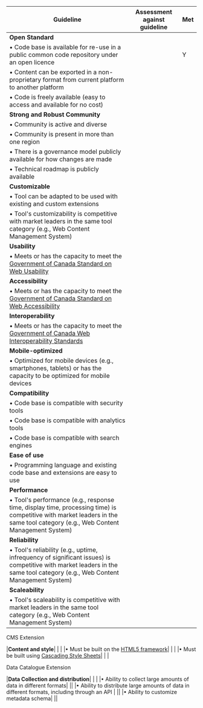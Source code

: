 | Guideline                                                    | Assessment against guideline       | Met |
|--------------------------------------------------------------|---|---------------------------------|
|**Open Standard**|
|• Code base is available for re-use in a public common code repository under an open licence |  | Y  |
|• Content can be exported in a non-proprietary format from current platform to another platform |     |   |
|• Code is freely available (easy to access and available for no cost)|   |  |
|**Strong and Robust Community**| |
|• Community is active and diverse|   |   |
|• Community is present in more than one region
|• There is a governance model publicly available for how changes are made |
|• Technical roadmap is publicly available |    |
|**Customizable** |   |
|• Tool can be adapted to be used with existing and custom extensions |   |
|• Tool's customizability is competitive with market leaders in the same tool category (e.g., Web Content Management System) |   |
|**Usability**|    |
|• Meets or has the capacity to meet the [Government of Canada Standard on Web Usability](https://www.tbs-sct.gc.ca/pol/doc-eng.aspx?id=24227&section=html) |    |
|**Accessibility**|  |
|• Meets or has the capacity to meet the [Government of Canada Standard on Web Accessibility](https://www.tbs-sct.gc.ca/pol/doc-eng.aspx?id=23601) |   |
|**Interoperability**|   |
|• Meets or has the capacity to meet the [Government of Canada Web Interoperability Standards](https://www.tbs-sct.gc.ca/pol/doc-eng.aspx?id=25875) |   |
|**Mobile-optimized**|   |
|• Optimized for mobile devices (e.g., smartphones, tablets) or has the capacity to be optimized for mobile devices |   |
|**Compatibility**|   |
|• Code base is compatible with security tools |   |
|• Code base is compatible with analytics tools |  |
|• Code base is compatible with search engines |   |
|**Ease of use**|  |
|• Programming language and existing code base and extensions are easy to use |   |
|**Performance**|   |
|• Tool's performance (e.g., response time, display time, processing time) is competitive with market leaders in the same tool category (e.g., Web Content Management System) |   |
|**Reliability**|   |
|• Tool's reliability (e.g., uptime, infrequency of significant issues) is competitive with market leaders in the same tool category (e.g., Web Content Management System) |   |
|**Scaleability**|   |
|• Tool's scaleability is competitive with market leaders in the same tool category (e.g., Web Content Management System) |   |

CMS Extension

|**Content and style**|   | |
|• Must be built on the [HTML5 framework](https://www.w3.org/TR/html5/)|   |  |
|• Must be built using [Cascading Style Sheets](https://www.w3.org/Style/CSS/Overview.en.html)|   |  |

Data Catalogue Extension

|**Data Collection and distribution**|  |  |
|• Ability to collect large amounts of data in different formats|   ||
|• Ability to distribute large amounts of data in different formats, including through an API |  ||
|• Ability to customize metadata schema|  ||
